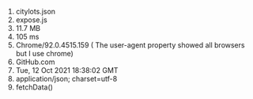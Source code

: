 1. citylots.json
2. expose.js
3. 11.7 MB
4. 105 ms
5. Chrome/92.0.4515.159 ( The user-agent property showed all browsers but I use chrome)
6. GitHub.com
7. Tue, 12 Oct 2021 18:38:02 GMT
8. application/json; charset=utf-8
9. fetchData()
    
